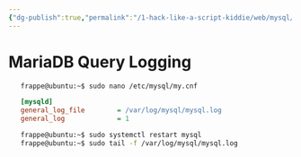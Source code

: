 ```yaml
---
{"dg-publish":true,"permalink":"/1-hack-like-a-script-kiddie/web/mysql/logger-maria-db/","noteIcon":"","created":"2025-04-15T14:11:19.607-04:00"}
---
```


















# MariaDB Query Logging


```bash
   frappe@ubuntu:~$ sudo nano /etc/mysql/my.cnf
```

```ini
   [mysqld]
   general_log_file        = /var/log/mysql/mysql.log
   general_log             = 1
```

```bash
   frappe@ubuntu:~$ sudo systemctl restart mysql
   frappe@ubuntu:~$ sudo tail -f /var/log/mysql/mysql.log
```

